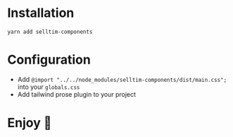 # Installation
`yarn add selltim-components`

# Configuration
- Add `@import "../../node_modules/selltim-components/dist/main.css";` into your `globals.css`
- Add tailwind prose plugin to your project

# Enjoy 🎉
